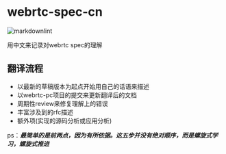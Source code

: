 # webrtc-spec-cn

![markdownlint](https://github.com/spec-rfc-cn/webrtc.spec.cn/workflows/markdownlint-lint/badge.svg)

用中文来记录对webrtc spec的理解

## 翻译流程

- 以最新的草稿版本为起点开始用自己的话语来描述
- 以webrtc-pc项目的提交来更新翻译后的文档
- 周期性review来修复理解上的错误
- 丰富涉及到的rfc描述
- 额外项(实现的源码分析或应用分析)

ps：___最简单的是前两点，因为有所依据。这五步并没有绝对顺序，而是螺旋式学习，螺旋式推进___

